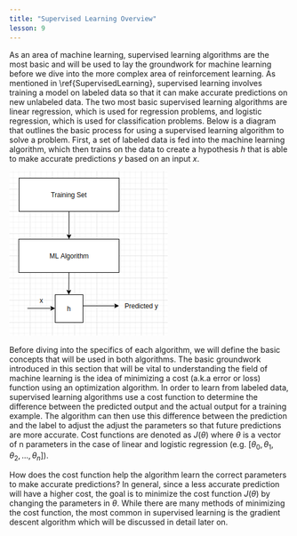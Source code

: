 ```yaml
---
title: "Supervised Learning Overview"
lesson: 9
---
```

As an area of machine learning, supervised learning algorithms are the most basic and will be used to lay the groundwork for machine learning before we dive into the more complex area of reinforcement learning. As mentioned in \ref{SupervisedLearning}, supervised learning involves training a model on labeled data so that it can make accurate predictions on new unlabeled data. The two most basic supervised learning algorithms are linear regression, which is used for regression problems, and logistic regression, which is used for classification problems. Below is a diagram that outlines the basic process for using a supervised learning algorithm to solve a problem. First, a set of labeled data is fed into the machine learning algorithm, which then trains on the data to create a hypothesis $h$ that is able to make accurate predictions $y$ based on an input $x$.

![Problem Diagram](/assets/images/ML_images/SupervisedLearning/ProblemDiagram.png)

Before diving into the specifics of each algorithm, we will define the basic concepts that will be used in both algorithms. The basic groundwork introduced in this section that will be vital to understanding the field of machine learning is the idea of minimizing a cost (a.k.a error or loss) function using an optimization algorithm. In order to learn from labeled data, supervised learning algorithms use a cost function to determine the difference between the predicted output and the actual output for a training example. The algorithm can then use this difference between the prediction and the label to adjust the adjust the parameters so that future predictions are more accurate. Cost functions are denoted as $J(\theta)$ where $\theta$ is a vector of n parameters in the case of linear and logistic regression (e.g. $[\theta_0,\theta_1,\theta_2,...,\theta_n]$). 

How does the cost function help the algorithm learn the correct parameters to make accurate predictions? In general, since a less accurate prediction will have a higher cost, the goal is to minimize the cost function $J(\theta)$ by changing the parameters in $\theta$. While there are many methods of minimizing the cost function, the most common in supervised learning is the gradient descent algorithm which will be discussed in detail later on.
